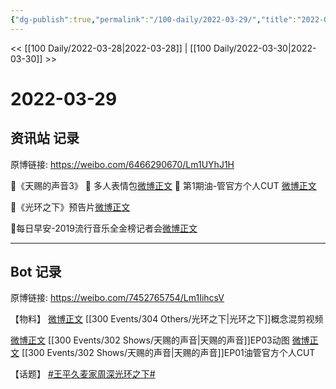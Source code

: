 ```yaml
---
{"dg-publish":true,"permalink":"/100-daily/2022-03-29/","title":"2022-03-29"}
---
```



<< [[100 Daily/2022-03-28\|2022-03-28]] | [[100 Daily/2022-03-30\|2022-03-30]] >>

# 2022-03-29

## 资讯站 记录

原博链接: https://weibo.com/6466290670/Lm1UYhJ1H

🌟《天赐的声音3》
🌱 多人表情包[微博正文](https://m.weibo.cn/6466290670/4752331898624029)
🌱 第1期油-管官方个人CUT [微博正文](https://m.weibo.cn/6466290670/4752475473057501)

🌟《光环之下》预告片[微博正文](https://m.weibo.cn/6466290670/4752320149585997)

🌟每日早安-2019流行音乐全金榜记者会[微博正文](https://m.weibo.cn/6466290670/4752274070440467)

---
## Bot 记录

原博链接: https://weibo.com/7452765754/Lm1IihcsV

【物料】
[微博正文](https://weibo.com/detail/4752311447193222) [[300 Events/304 Others/光环之下\|光环之下]]概念混剪视频

[微博正文](https://weibo.com/detail/4752326529126905) [[300 Events/302 Shows/天赐的声音\|天赐的声音]]EP03动图
[微博正文](https://weibo.com/detail/4752475473057501) [[300 Events/302 Shows/天赐的声音\|天赐的声音]]EP01油管官方个人CUT

【话题】
[#王平久麦家周深光环之下#](https://s.weibo.com/weibo?q=%23%E7%8E%8B%E5%B9%B3%E4%B9%85%E9%BA%A6%E5%AE%B6%E5%91%A8%E6%B7%B1%E5%85%89%E7%8E%AF%E4%B9%8B%E4%B8%8B%23)
